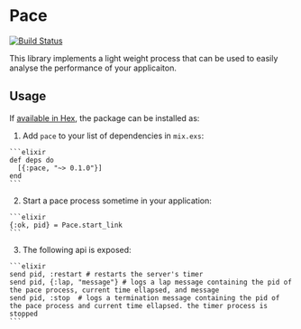 # Pace

[![Build Status](https://travis-ci.org/samontea/pace.svg?branch=master)](https://travis-ci.org/samontea/pace)

This library implements a light weight process that can be used to easily analyse the performance of your applicaiton.

## Usage

If [available in Hex](https://hex.pm/packages/pace), the package can be installed as:

  1. Add `pace` to your list of dependencies in `mix.exs`:

    ```elixir
    def deps do
      [{:pace, "~> 0.1.0"}]
    end
    ```

  2. Start a pace process sometime in your application:

    ```elixir
	{:ok, pid} = Pace.start_link
    ```

  3. The following api is exposed:

    ```elixir
	send pid, :restart # restarts the server's timer
	send pid, {:lap, "message"} # logs a lap message containing the pid of the pace process, current time ellapsed, and message
	send pid, :stop  # logs a termination message containing the pid of the pace process and current time ellapsed. the timer process is stopped
    ```
